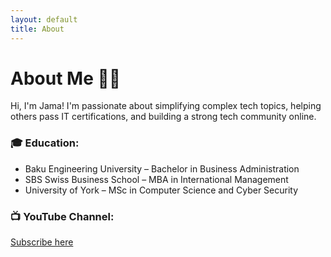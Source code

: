 ```yaml
---
layout: default
title: About
---
```


# About Me 👩‍💻

Hi, I'm Jama! I'm passionate about simplifying complex tech topics, helping others pass IT certifications, and building a strong tech community online.

### 🎓 Education:
- Baku Engineering University – Bachelor in Business Administration  
- SBS Swiss Business School – MBA in International Management  
- University of York – MSc in Computer Science and Cyber Security

### 📺 YouTube Channel:
[Subscribe here](https://www.youtube.com/@jamastechtalks)
